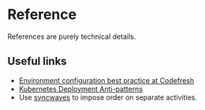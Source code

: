# Reference

References are purely technical details. 

## Useful links

- [Environment configuration best practice at Codefresh](https://codefresh.io/blog/how-to-model-your-gitops-environments-and-promote-releases-between-them/)
- [Kubernetes Deployment Anti-patterns](https://codefresh.io/blog/kubernetes-antipatterns-3/)
- Use [syncwaves](https://developers.redhat.com/articles/2022/04/13/manage-namespaces-multitenant-clusters-argo-cd-kustomize-and-helm#a_simple_argo_cd_application) to impose order on separate activities.